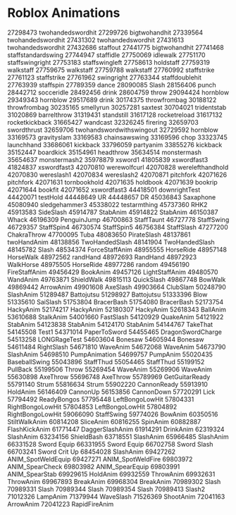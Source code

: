 # Roblox Animations
27298473 twohandedswordhit
27299726 bigtwohandhit
27339564 twohandedswordhit
27431302 twohandedswordhit
27431613 twohandedswordhit
27432686 staffout
27441775 bigtwohandhit
27741468 staffstandardswing
27744947 staffidle
27750069 idlewalk
27751170 staffswingright
27753183 staffswingleft
27758613 holdstaff
27759319 walkstaff
27759675 walkstaff
27759788 walkstaff
27760992 staffstrike
27761123 staffstrike
27761962 swingright
27763344 staffdoublehit
27763939 staffspin
27789359 dance
28090085 Slash
28156406 punch
28442712 socceridle
28492456 drink
28604759 throw
29094424 hornblow
29349343 hornblow
29517689 drink
30174375 throwfrombag
30188122 throwfrombag
30235165 smellyrun
30257281 saxtest
30704021 tridentstab
31020869 barrelthrow
31319431 standstill
31617128 rocketreload
31617132 rocketkickback
31665427 wandcast
32326245 firering
32659703 swordthrust
32659706 twohandswordwithswingout
32729592 hornblow
33169573 gravityslam
33169583 chainsawswing
33169596 chop
33323745 launchhand
33686061 kickback
33796059 partyanim
33855276 kickback
35152447 boardkick
35154961 headthrow
35634514 monstermash
35654637 monstermash2
35978879 xsword1
41805839 xswordfast3
41824837 xswordfast3
42070810 werewolfcurl
42070828 werelefthandhold
42070830 wereslash1
42070834 wereslash2
42070871 pitchfork
42071626 pitchfork
42071631 tornbookhold
42071635 holdbook
42071639 bookrip
42071644 bookfit
42071652 xswordfast3
44418501 downrightTest
44420071 testHold
44448649 UR
44448657 DR
45036843 Saxaphone
45080940 sledgehammer3
45338022 testarmthing
45737360 RHK2
45913583 SideSlash
45914787 StabAnim
45914822 StabAnim
46150387 Whack
46196309 PenguinJump
46700863 StaffTaunt
46727778 StaffSwing
46729357 StaffSpin4
46730574 StaffSpin5
46756384 StaffSlash
47277200 ChakraThrow
47700095 Tuba
48083650 PirateSlash
48137861 twoHandAnim
48138856 TwoHandedSlash
48141904 TwoHandedSlash
48145782 Slash
48534374 ForceStaffAnim
48955555 HorseRide
48957148 HorseWalk
48972562 randHand
48972693 RandHand
48972923 WalkHorse
48975505 HorseRide
48977286 random
49456190 FireStaffAnim
49456429 BookAnim
49457126 LightStaffAnim
49480570 WandAnim
49763871 ShieldWalk
49815113 QuickSlash
49867748 BowWalk
49869442 ArrowAnim
49901608 AxeSlash
49903664 ClubSlam
50248790 SlashAnim
51289487 Battojutsu
51298927 Battojutsu
51333396 Blow
51335610 SaiSlash
51753804 BracerBash
51754080 BracerBash
52173754 HackyAnim
52174217 HackyAnim
52180307 HackyAnim
52618343 BallAnim
53610688 StalkAnim
54001660 FastSlash
54120929 QuakeAnim
54121922 StabAnim
54123838 StabAnim
54124170 StabAnim
54144767 TakeThat
54145508 Test1
54371014 PaperToSword
54455465 DragonSwordCharge
54513258 LONGRageTest
54603604 Bonesaw
54605944 Bonesaw
54611484 RightSlash
54671810 WaveAnim
54672068 WaveAnim
54673790 SlashAnim
54698510 PumpAnimation
54699757 PumpAnim
55020435 BaseballSwing
55043896 StaffThud
55054465 StaffThud
55199152 PullBack
55199506 Throw
55269454 WaveAnim
55269906 WaveAnim
55630898 AxeThrow
55696748 AxeThrow
55789969 GetGuitarReady
55791140 Strum
55816634 Strum
55902220 CannonReady
55913910 HoldAnim
56146409 CannonUp
56153856 CannonDown
57720291 Lick
57794492 ReadyBongos
57795448 LeftBongoLowHit
57804331 RightBongoLowHit
57804853 LeftBongoLowHit
57804892 RightBongoLowHit
59066090 StaffSwing
59774026 BowAnim
60350516 StiltWalkAnim
60814208 SliceAnim
60816255 SpinAnim
60882887 FlashKickAnim
61771447 DaggerSlashAnim
61914291 DrinkAnim
62319324 SlashAnim
63234156 ShieldBash
63718551 SlashAnim
65966485 SlashAnim
66331528 Sword Equip
66331955 Sword Equip
66702758 Sword Slash
66703241 Sword Crit Up
68454028 SlashAnim
69427262 ANIM_SpotWeldEquip
69427271 ANIM_SpotWeldFire
69803972 ANIM_SpearCheck
69803982 ANIM_SpearEquip
69803991 ANIM_SpearStab
69929615 HoldAnim
69932559 ThrowAnim
69932631 ThrowAnim
69967893 BreakAnim
69968304 BreakAnim
70989302 Slash
70989331 Slash
70989344 Slash
70989354 Slash
70989413 Slash2
71012326 LampAnim
71379944 WaveSlash
71526369 ShootAnim
72041163 ArrowAnim
72041223 RapidFireAnim
